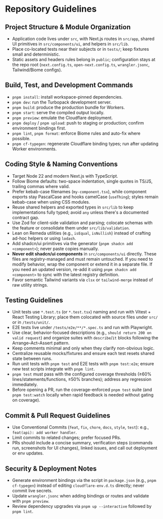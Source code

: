 Repository Guidelines
=====================

## Project Structure & Module Organization
- Application code lives under `src`, with Next.js routes in `src/app`, shared UI primitives in `src/components/ui`, and helpers in `src/lib`.
- Place co-located tests near their subjects or in `tests/`; keep fixtures small and deterministic.
- Static assets and headers rules belong in `public`; configuration stays at the repo root (`next.config.ts`, `open-next.config.ts`, `wrangler.jsonc`, Tailwind/Biome configs).

## Build, Test, and Development Commands
- `pnpm install`: install workspace-pinned dependencies.
- `pnpm dev`: run the Turbopack development server.
- `pnpm build`: produce the production bundle for Workers.
- `pnpm start`: serve the compiled output locally.
- `pnpm preview`: emulate the Cloudflare deployment.
- `pnpm deploy` / `pnpm upload`: push to staging or production; confirm environment bindings first.
- `pnpm lint`, `pnpm format`: enforce Biome rules and auto-fix where possible.
- `pnpm cf-typegen`: regenerate Cloudflare binding types; run after updating Worker environments.

## Coding Style & Naming Conventions
- Target Node 22 and modern Next.js with TypeScript.
- Follow Biome defaults: two-space indentation, single quotes in TS/JS, trailing commas where valid.
- Prefer kebab-case filenames (`my-component.tsx`), while component exports stay PascalCase and hooks camelCase (`useThing`); styles remain kebab-case when using CSS modules.
- Reuse shared helpers and exported types in `src/lib` to keep implementations fully typed; avoid `any` unless there's a documented contract gap.
- Use Zod for client-side validation and parsing; colocate schemas with the feature or consolidate them under `src/lib/validation`.
- Lean on Remeda utilities (e.g., `isEqual`, `isNullish`) instead of crafting ad-hoc helpers or using `lodash`.
- Add shadcn/ui primitives via the generator (`pnpm shadcn add <component>`); never paste copies manually.
- **Never edit shadcn/ui components** in `src/components/ui` directly. These files are registry-managed and must remain
  untouched. If you need to modify behavior, wrap the component or extend it in a separate file. If you need an updated
  version, re-add it using `pnpm shadcn add <component>` to sync with the latest registry definition.
- Favor semantic Tailwind variants via `clsx` or `tailwind-merge` instead of raw utility strings.

## Testing Guidelines

- Unit tests use `*.test.ts` (or `*.test.tsx`) naming and run with Vitest + React Testing Library; place them colocated
  with source files under `src/` or in `/tests/unit/`.
- E2E tests live under `/tests/e2e/**/*.spec.ts` and run with Playwright.
- Use clear, behavior-focused descriptions (e.g., `should return 200 on valid request`) and organize suites with
  `describe`/`it` blocks following the Arrange–Act–Assert pattern.
- Keep comments minimal and only when they clarify non-obvious logic.
- Centralize reusable mocks/fixtures and ensure each test resets shared state between runs.
- Run unit tests with `pnpm test` and E2E tests with `pnpm test:e2e`; ensure new test scripts integrate with
  `pnpm lint`.
- `pnpm test` must pass with the configured coverage thresholds (≥60% lines/statements/functions, ≥50% branches);
  address any regression immediately.
- Before opening a PR, run the coverage-enforced `pnpm test` suite (and `pnpm test:watch` locally when rapid feedback is
  needed without gating on coverage).

## Commit & Pull Request Guidelines
- Use Conventional Commits (`feat`, `fix`, `chore`, `docs`, `style`, `test`): e.g., `feat(api): add worker handler`.
- Limit commits to related changes; prefer focused PRs.
- PRs should include a concise summary, verification steps (commands run, screenshots for UI changes), linked issues, and call out deployment or env updates.

## Security & Deployment Notes
- Generate environment bindings via the script in `package.json` (e.g., `pnpm cf-typegen`) instead of editing `cloudflare-env.d.ts` directly; never commit live secrets.
- Update `wrangler.jsonc` when adding bindings or routes and validate with `pnpm preview`.
- Review dependency upgrades via `pnpm up --interactive` followed by `pnpm lint`.

